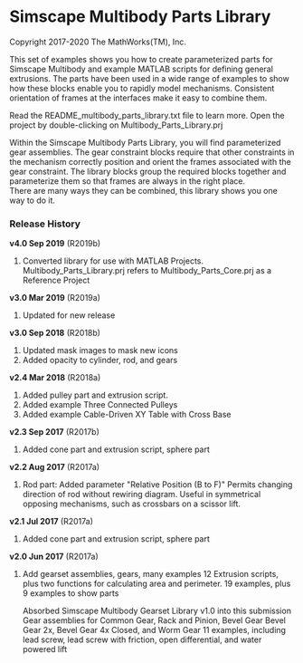 # **Simscape Multibody Parts Library**
Copyright 2017-2020 The MathWorks(TM), Inc.

This set of examples shows you how to create parameterized parts for Simscape Multibody
and example MATLAB scripts for defining general extrusions.  The parts have been used in a 
wide range of examples to show how these blocks enable you to rapidly model mechanisms.
Consistent orientation of frames at the interfaces make it easy to combine them.

Read the README_multibody_parts_library.txt file to learn more.
Open the project by double-clicking on Multibody_Parts_Library.prj

Within the Simscape Multibody Parts Library, you will find parameterized gear assemblies.
The gear constraint blocks require that other constraints in the mechanism correctly position 
and orient the frames associated with the gear constraint.  The library blocks group
the required blocks together and parameterize them so that frames are always in the right place.  
There are many ways they can be combined, this library shows you one way to do it.

### **Release History** 

**v4.0 Sep 2019** (R2019b)
1. Converted library for use with MATLAB Projects.
   Multibody_Parts_Library.prj refers to 
   Multibody_Parts_Core.prj as a Reference Project

**v3.0 Mar 2019** (R2019a)	
1. Updated for new release

**v3.0 Sep 2018** (R2018b)	
1. Updated mask images to mask new icons
2. Added opacity to cylinder, rod, and gears

**v2.4 Mar 2018** (R2018a)
1. Added pulley part and extrusion script.
2. Added example Three Connected Pulleys
3. Added example Cable-Driven XY Table with Cross Base

**v2.3 Sep 2017** (R2017b)
1. Added cone part and extrusion script, sphere part

**v2.2 	Aug 2017**  (R2017a)
1. Rod part: Added parameter "Relative Position (B to F)"
   Permits changing direction of rod without rewiring diagram.
   Useful in symmetrical opposing mechanisms, such as crossbars
   on a scissor lift.

**v2.1 Jul 2017** (R2017a)
1. Added cone part and extrusion script, sphere part

**v2.0 Jun 2017** (R2017a)
1. Add gearset assemblies, gears, many examples
   12 Extrusion scripts, plus two functions for calculating area and perimeter.
   19 examples, plus 9 examples to show parts

   Absorbed Simscape Multibody Gearset Library v1.0 into this submission
   Gear assemblies for Common Gear, Rack and Pinion, Bevel Gear
   Bevel Gear 2x, Bevel Gear 4x Closed, and Worm Gear
   11 examples, including lead screw, lead screw with
   friction, open differential, and water powered lift
